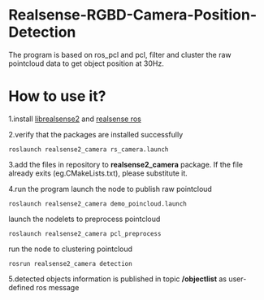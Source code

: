 # Realsense-RGBD-Camera-Position-Detection
The program is based on ros_pcl and pcl, filter and cluster the raw pointcloud data to get object position at 30Hz.

# How to use it?
1.install [librealsense2](http://wiki.ros.org/librealsense2) and [realsense ros](wiki.ros.org/realsense2_camera)

2.verify that the packages are installed successfully

    roslaunch realsense2_camera rs_camera.launch

3.add the files in repository to **realsense2_camera** package.
If the file already exits (eg.CMakeLists.txt), please substitute it.

4.run the program
launch the node to publish raw pointcloud
    
    roslaunch realsense2_camera demo_poincloud.launch

launch the nodelets to preprocess pointcloud
    
    roslaunch realsense2_camera pcl_preprocess
    
run the node to clustering pointcloud
    
    rosrun realsense2_camera detection
    
5.detected objects information is published in topic **/objectlist** as user-defined ros message
